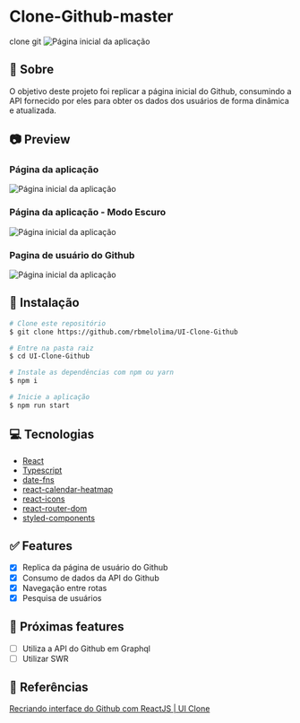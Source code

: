 # Clone-Github-master
 clone git
 ![Página inicial da aplicação](./docs/page.png)

## :page_facing_up: Sobre
O objetivo deste projeto foi replicar a página inicial do Github, consumindo a API fornecido por eles para obter os dados dos usuários de forma dinâmica e atualizada.

## :camera: Preview

### Página da aplicação
![Página inicial da aplicação](./docs/page.png)

### Página da aplicação - Modo Escuro
![Página inicial da aplicação](./docs/page-dark.png)

### Pagina de usuário do Github
![Página inicial da aplicação](./docs/github.png)

## :hammer: Instalação
```bash
# Clone este repositório
$ git clone https://github.com/rbmelolima/UI-Clone-Github

# Entre na pasta raiz
$ cd UI-Clone-Github

# Instale as dependências com npm ou yarn
$ npm i

# Inicie a aplicação
$ npm run start
```

## :computer: Tecnologias
- [React](https://pt-br.reactjs.org/)
- [Typescript](https://pt-br.reactjs.org/)
- [date-fns](https://date-fns.org/)
- [react-calendar-heatmap](https://www.npmjs.com/package/react-calendar-heatmap)
- [react-icons](https://react-icons.github.io/react-icons/)
- [react-router-dom](https://reactrouter.com/web/guides/quick-start)
- [styled-components](https://styled-components.com/)


## :white_check_mark: Features
- [x] Replica da página de usuário do Github
- [x] Consumo de dados da API do Github
- [x] Navegação entre rotas
- [x] Pesquisa de usuários

## :construction: Próximas features
- [ ] Utiliza a API do Github em Graphql
- [ ] Utilizar SWR
 
## :link: Referências
[Recriando interface do Github com ReactJS | UI Clone](https://www.youtube.com/watch?v=iLEbGQXsg3k)
